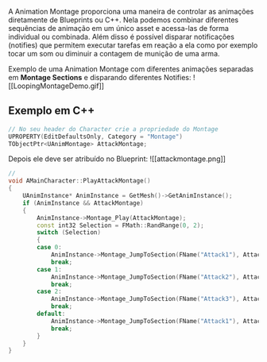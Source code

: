 A Animation Montage proporciona uma maneira de controlar as animações diretamente de Blueprints ou C++. Nela podemos combinar diferentes sequências de animação em um único asset e acessa-las de forma individual ou combinada. Além disso é possível disparar notificações (notifies) que permitem executar tarefas em reação a ela como por exemplo tocar um som ou diminuir a contagem de munição de uma arma.

Exemplo de uma Animation Montage com diferentes animações separadas em **Montage Sections** e disparando diferentes Notifies:
![[LoopingMontageDemo.gif]]

## Exemplo em C++

```cpp
// No seu header do Character crie a propriedade do Montage
UPROPERTY(EditDefaultsOnly, Category = "Montage")
TObjectPtr<UAnimMontage> AttackMontage;
```

Depois ele deve ser atribuído no Blueprint:
![[attackmontage.png]]

```cpp
// 
void AMainCharacter::PlayAttackMontage()
{
	UAnimInstance* AnimInstance = GetMesh()->GetAnimInstance();
	if (AnimInstance && AttackMontage)
	{
		AnimInstance->Montage_Play(AttackMontage);
		const int32 Selection = FMath::RandRange(0, 2);
		switch (Selection)
		{
		case 0:
			AnimInstance->Montage_JumpToSection(FName("Attack1"), AttackMontage);
			break;
		case 1:
			AnimInstance->Montage_JumpToSection(FName("Attack2"), AttackMontage);
			break;
		case 2:
			AnimInstance->Montage_JumpToSection(FName("Attack3"), AttackMontage);
			break;
		default:
			AnimInstance->Montage_JumpToSection(FName("Attack1"), AttackMontage);
			break;
		}
	}
}
```